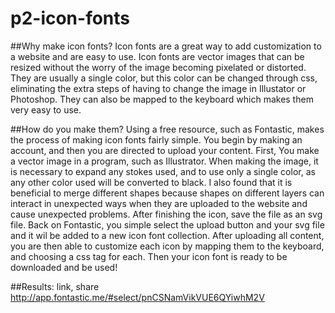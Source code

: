 p2-icon-fonts
=============
##Why make icon fonts?
Icon fonts are a great way to add customization to a website and are easy to use. Icon fonts are vector images that can be resized without the worry of the image becoming pixelated or distorted. They are usually a single color, but this color can be changed through css, eliminating the extra steps of having to change the image in Illustator or Photoshop. They can also be mapped to the keyboard which makes them very easy to use.



##How do you make them?
 Using a free resource, such as Fontastic, makes the process of making icon fonts fairly simple. You begin by making an account, and then you are directed to upload your content. First, You make a vector image in a program, such as Illustrator. When making the image, it is necessary to expand any stokes used, and to use only a single color, as any other color used will be converted to black. I also found that it is beneficial to merge different shapes because shapes on different layers can interact in unexpected ways when they are uploaded to the website and cause unexpected problems. After finishing the icon, save the file as an svg file.  Back on Fontastic, you simple select the upload button and your svg file and it wil be added to a new icon font collection. After uploading all content, you are then able to customize each icon by mapping them to the keyboard, and choosing a css tag for each. Then your icon font is ready to be downloaded and be used!


##Results: link, share
http://app.fontastic.me/#select/pnCSNamVikVUE6QYiwhM2V
